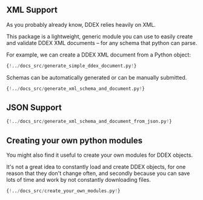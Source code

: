 ## XML Support

As you probably already know, DDEX relies heavily on XML.

This package is a lightweight, generic module you can use to easily create and validate DDEX XML documents – for any schema that python can parse.

For example, we can create a DDEX XML document from a Python object:

```Python
{!../docs_src/generate_simple_ddex_document.py!}
```

Schemas can be automatically generated or can be manually submitted.

```Python
{!../docs_src/generate_xml_schema_and_document.py!}
```

## JSON Support

```Python
{!../docs_src/generate_xml_schema_and_document_from_json.py!}
```

## Creating your own python modules

You might also find it useful to create your own modules for DDEX objects.

It's not a great idea to constantly load and create DDEX objects, for one reason that they don't change often, and secondly because you can save lots of time and work by not constantly downloading files.

```Python
{!../docs_src/create_your_own_modules.py!}
```

&nbsp;

&nbsp;
